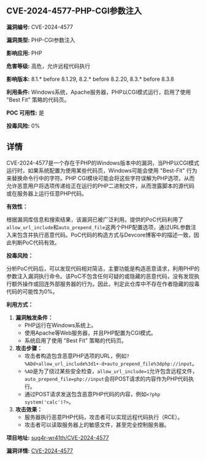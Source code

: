 ## CVE-2024-4577-PHP-CGI参数注入

**漏洞编号:** CVE-2024-4577

**漏洞类型:** PHP-CGI参数注入

**影响应用:** PHP

**危害等级:** 高危，允许远程代码执行

**影响版本:** 8.1.* before 8.1.29, 8.2.* before 8.2.20, 8.3.* before 8.3.8

**利用条件:** Windows系统，Apache服务器，PHP以CGI模式运行，启用了使用 "Best Fit" 策略的代码页。

**POC 可用性:** 是

**投毒风险:** 0%

## 详情

CVE-2024-4577是一个存在于PHP的Windows版本中的漏洞，当PHP以CGI模式运行时，如果系统配置为使用某些代码页，Windows可能会使用 "Best-Fit" 行为来替换命令行中的字符。PHP CGI模块可能会将这些字符误解为PHP选项，从而允许恶意用户将选项传递给正在运行的PHP二进制文件，从而泄露脚本的源代码或在服务器上运行任意PHP代码。

**有效性：**

根据漏洞库信息和搜索结果，该漏洞已被广泛利用。提供的PoC代码利用了`allow_url_include`和`auto_prepend_file`这两个PHP配置选项，通过URL参数注入来包含并执行恶意代码。PoC代码的构造方式与Devcore博客中的描述一致，因此判断PoC代码有效。

**投毒风险：**

分析PoC代码后，可以发现代码相对简洁，主要功能是构造恶意请求，利用PHP的参数注入漏洞执行命令。该PoC不包含任何可疑的或隐藏的恶意代码，没有发现执行额外操作或回连外部服务器的行为。因此，判定此仓库中不存在作者隐藏的投毒代码的可能性为0%。

**利用方式：**

1.  **漏洞触发条件：**
    *   PHP运行在Windows系统上。
    *   使用Apache等Web服务器，并且PHP配置为CGI模式。
    *   系统启用了使用 "Best Fit" 策略的代码页。
2.  **攻击步骤：**
    *   攻击者构造包含恶意PHP选项的URL，例如`?%ADd+allow_url_include%3d1+-d+auto_prepend_file%3dphp://input`。
    *   `%AD`是为了绕过某些安全检查，`allow_url_include=1`允许包含远程文件，`auto_prepend_file=php://input`会将POST请求的内容作为PHP代码执行。
    *   通过POST请求发送包含恶意PHP代码的内容，例如`<?php system('calc')?>`。
3.  **攻击效果：**
    *   服务器执行恶意PHP代码，攻击者可以实现远程代码执行（RCE）。
    *   攻击者可以读取服务器上的敏感文件，甚至完全控制服务器。

**项目地址:** [sug4r-wr41th/CVE-2024-4577](https://github.com/sug4r-wr41th/CVE-2024-4577)

**漏洞详情:** [CVE-2024-4577](https://nvd.nist.gov/vuln/detail/CVE-2024-4577)